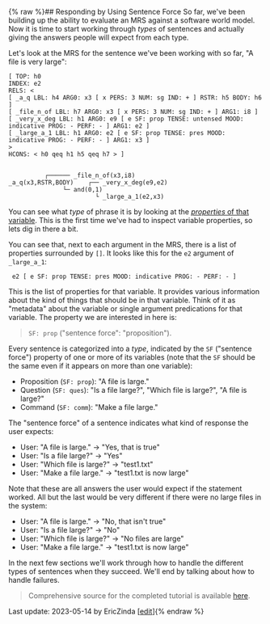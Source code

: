 {% raw %}## Responding by Using Sentence Force
So far, we've been building up the ability to evaluate an MRS against a software world model. Now it is time to start working through *types* of sentences and actually giving the answers people will expect from each type.

Let's look at the MRS for the sentence we've been working with so far, "A file is very large":
```
[ TOP: h0
INDEX: e2
RELS: < 
[ _a_q LBL: h4 ARG0: x3 [ x PERS: 3 NUM: sg IND: + ] RSTR: h5 BODY: h6 ]
[ _file_n_of LBL: h7 ARG0: x3 [ x PERS: 3 NUM: sg IND: + ] ARG1: i8 ]
[ _very_x_deg LBL: h1 ARG0: e9 [ e SF: prop TENSE: untensed MOOD: indicative PROG: - PERF: - ] ARG1: e2 ]
[ _large_a_1 LBL: h1 ARG0: e2 [ e SF: prop TENSE: pres MOOD: indicative PROG: - PERF: - ] ARG1: x3 ]
>
HCONS: < h0 qeq h1 h5 qeq h7 > ]


          ┌────── _file_n_of(x3,i8)
_a_q(x3,RSTR,BODY)    ┌── _very_x_deg(e9,e2)
               └─ and(0,1)
                        └ _large_a_1(e2,x3)
```

You can see what *type* of phrase it is by looking at the [*properties* of that variable](). This is the first time we've had to inspect variable properties, so lets dig in there a bit. 

You can see that, next to each argument in the MRS, there is a list of properties surrounded by `[]`. It looks like this for the `e2` argument of `_large_a_1`:

```
 e2 [ e SF: prop TENSE: pres MOOD: indicative PROG: - PERF: - ]
```

This is the list of properties for that variable. It provides various information about the kind of things that should be in that variable. Think of it as "metadata" about the variable or single argument predications for that variable.  The property we are interested in here is:

> `SF: prop` ("sentence force": "proposition").  


Every sentence is categorized into a *type*, indicated by the `SF` ("sentence force") property of one or more of its variables (note that the `SF` should be the same even if it appears on more than one variable):

- Proposition (`SF: prop`): "A file is large."
- Question (`SF: ques`): "Is a file large?", "Which file is large?", "A file is large?"
- Command (`SF: comm`): "Make a file large."

The "sentence force" of a sentence indicates what kind of response the user expects:

- User: "A file is large." -> "Yes, that is true"
- User: "Is a file large?" -> "Yes"
- User: "Which file is large?" -> "test1.txt"
- User: "Make a file large." -> "test1.txt is now large"

Note that these are all answers the user would expect if the statement worked.  All but the last would be very different if there were no large files in the system:

- User: "A file is large." -> "No, that isn't true"
- User: "Is a file large?" -> "No"
- User: "Which file is large?" -> "No files are large"
- User: "Make a file large." -> "test1.txt is now large"

In the next few sections we'll work through how to handle the different types of sentences when they succeed. We'll end by talking about how to handle failures.

> Comprehensive source for the completed tutorial is available [here](https://github.com/EricZinda/Perplexity).



Last update: 2023-05-14 by EricZinda [[edit](https://github.com/EricZinda/Perplexity/edit/main/docs/pxint/pxint0075SentenceForce.md)]{% endraw %}
